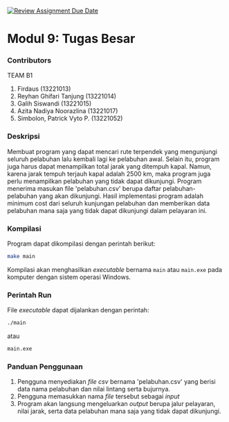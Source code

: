 [![Review Assignment Due Date](https://classroom.github.com/assets/deadline-readme-button-24ddc0f5d75046c5622901739e7c5dd533143b0c8e959d652212380cedb1ea36.svg)](https://classroom.github.com/a/ubkbB4F7)
# Modul 9: Tugas Besar

### Contributors
TEAM B1
1. Firdaus (13221013)
2. Reyhan Ghifari Tanjung (13221014)
3. Galih Siswandi (13221015)
4. Azita Nadiya Noorazlina (13221017)
5. Simbolon, Patrick Vyto P. (13221052)

### Deskripsi
Membuat program yang dapat mencari rute terpendek yang mengunjungi seluruh pelabuhan lalu kembali lagi ke pelabuhan awal. Selain itu, program juga harus dapat menampilkan total jarak yang ditempuh kapal. Namun, karena jarak tempuh terjauh kapal adalah 2500 km, maka program juga perlu menampilkan pelabuhan yang tidak dapat dikunjungi. Program menerima masukan file 'pelabuhan.csv' berupa daftar pelabuhan-pelabuhan yang akan dikunjungi. Hasil implementasi program adalah minimum cost dari seluruh kunjungan pelabuhan dan memberikan data pelabuhan mana saja yang tidak dapat dikunjungi dalam pelayaran ini.

### Kompilasi
Program dapat dikompilasi dengan perintah berikut:

```bash
make main
```

Kompilasi akan menghasilkan *executable* bernama `main` atau `main.exe` pada komputer dengan sistem operasi Windows.

### Perintah Run
File *executable* dapat dijalankan dengan perintah:

```bash
./main
```

atau

```bash
main.exe
```

### Panduan Penggunaan
1. Pengguna menyediakan *file csv* bernama 'pelabuhan.csv' yang berisi data nama pelabuhan dan nilai lintang serta bujurnya.
2. Pengguna memasukkan nama *file* tersebut sebagai *input*
3. Program akan langsung mengeluarkan *output* berupa jalur pelayaran, nilai jarak, serta data pelabuhan mana saja yang tidak dapat dikunjungi.
